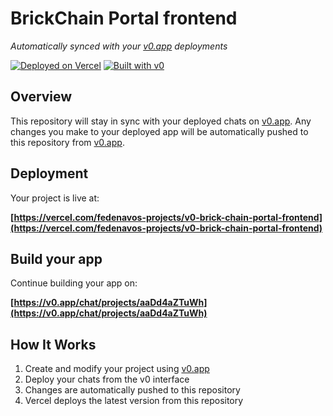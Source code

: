 # BrickChain Portal frontend

*Automatically synced with your [v0.app](https://v0.app) deployments*

[![Deployed on Vercel](https://img.shields.io/badge/Deployed%20on-Vercel-black?style=for-the-badge&logo=vercel)](https://vercel.com/fedenavos-projects/v0-brick-chain-portal-frontend)
[![Built with v0](https://img.shields.io/badge/Built%20with-v0.app-black?style=for-the-badge)](https://v0.app/chat/projects/aaDd4aZTuWh)

## Overview

This repository will stay in sync with your deployed chats on [v0.app](https://v0.app).
Any changes you make to your deployed app will be automatically pushed to this repository from [v0.app](https://v0.app).

## Deployment

Your project is live at:

**[https://vercel.com/fedenavos-projects/v0-brick-chain-portal-frontend](https://vercel.com/fedenavos-projects/v0-brick-chain-portal-frontend)**

## Build your app

Continue building your app on:

**[https://v0.app/chat/projects/aaDd4aZTuWh](https://v0.app/chat/projects/aaDd4aZTuWh)**

## How It Works

1. Create and modify your project using [v0.app](https://v0.app)
2. Deploy your chats from the v0 interface
3. Changes are automatically pushed to this repository
4. Vercel deploys the latest version from this repository

